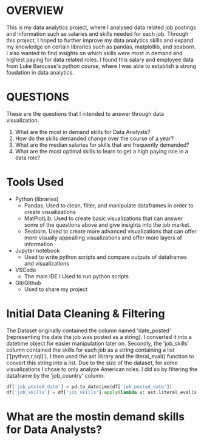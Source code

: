 # OVERVIEW

This is my data analytics project, where I analysed data related job postings and information such as salaries and skills needed for each job. Through this project, I hoped to further improve my data analytics skills and expand my knowledge on certain libraries such as pandas, matplotlib, and seaborn. I also wanted to find insights on which skills were most in demand and highest paying for data related roles. I found this salary and employee data from Luke Barousse's python course, where I was able to establish a strong foudation in data analytics. 

# QUESTIONS
  These are the questions that I intended to answer through data visualization.
  1) What are the most in demand skills for Data Analysts?
  2) How do the skills demanded change over the course of a year?
  3) What are the median salaries for skills that are frequently demanded?
  4)  What are the most optimal skills to learn to get a high paying role in a data role?

# Tools Used
  - Python (libraries)
      - Pandas. Used to clean, filter, and manipulate dataframes in order to create visualizations
      - MatPlotLib. Used to create basic visualizations that can answer some of the questions above and give insights into the job market.
      - Seaborn. Used to create more advanced visualizations that can offer more visually appealling visualizations and offer more layers of information
  - Jupyter notebook
      - Used to write python scripts and compare outputs of dataframes and visualizations
  - VSCode
      - The main IDE I Used to run python scripts
  - Git/GIthub
      - Used to share my project
   
  # Initial Data Cleaning & Filtering
  The Dataset originally contained the column named 'date_posted' (representing the date the job was posted as a string). I converted it into a datetime object for easier manipulation later on. Secondly, the 'job_skills' column contained the skills for each job as a string containing a list ('[python,r,sql]'). I then used the ast library and the literal_eval() function to convert this string into a list. Due to the size of the dataset, for some visualizations I chose to only analyze American roles. I did so by filtering the dataframe by the 'job_country' column. 

```python
df['job_posted_date'] = pd.to_datetime(df['job_posted_date'])
df['job_skills'] = df['job_skills'].apply(lambda x: ast.literal_eval(x) if pd.notna(x) else x)
```

# What are the mostin demand skills for Data Analysts?

